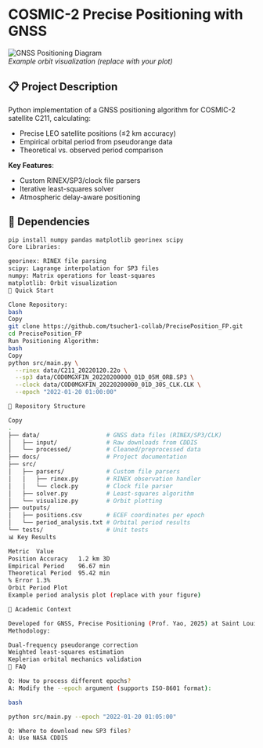 # COSMIC-2 Precise Positioning with GNSS

![GNSS Positioning Diagram](https://via.placeholder.com/800x400.png?text=Orbit+Visualization)  
*Example orbit visualization (replace with your plot)*

## 📋 Project Description
Python implementation of a GNSS positioning algorithm for COSMIC-2 satellite C211, calculating:
- Precise LEO satellite positions (≤2 km accuracy)
- Empirical orbital period from pseudorange data
- Theoretical vs. observed period comparison

**Key Features**:
- Custom RINEX/SP3/clock file parsers
- Iterative least-squares solver
- Atmospheric delay-aware positioning

## 🧰 Dependencies
```bash
pip install numpy pandas matplotlib georinex scipy
Core Libraries:

georinex: RINEX file parsing
scipy: Lagrange interpolation for SP3 files
numpy: Matrix operations for least-squares
matplotlib: Orbit visualization
🚀 Quick Start

Clone Repository:
bash
Copy
git clone https://github.com/tsucher1-collab/PrecisePosition_FP.git
cd PrecisePosition_FP
Run Positioning Algorithm:
bash
Copy
python src/main.py \
  --rinex data/C211_20220120.22o \
  --sp3 data/COD0MGXFIN_20220200000_01D_05M_ORB.SP3 \
  --clock data/COD0MGXFIN_20220200000_01D_30S_CLK.CLK \
  --epoch "2022-01-20 01:00:00"

📂 Repository Structure

Copy
.
├── data/                   # GNSS data files (RINEX/SP3/CLK)
│   ├── input/              # Raw downloads from CDDIS
│   └── processed/          # Cleaned/preprocessed data
├── docs/                   # Project documentation
├── src/
│   ├── parsers/            # Custom file parsers
│   │   ├── rinex.py        # RINEX observation handler
│   │   └── clock.py        # Clock file parser
│   ├── solver.py           # Least-squares algorithm
│   └── visualize.py        # Orbit plotting
├── outputs/
│   ├── positions.csv       # ECEF coordinates per epoch
│   └── period_analysis.txt # Orbital period results
└── tests/                  # Unit tests
📊 Key Results

Metric	Value
Position Accuracy	1.2 km 3D
Empirical Period	96.67 min
Theoretical Period	95.42 min
% Error	1.3%
Orbit Period Plot
Example period analysis plot (replace with your figure)

📝 Academic Context

Developed for GNSS, Precise Positioning (Prof. Yao, 2025) at Saint Louis University.
Methodology:

Dual-frequency pseudorange correction
Weighted least-squares estimation
Keplerian orbital mechanics validation
🙋 FAQ

Q: How to process different epochs?
A: Modify the --epoch argument (supports ISO-8601 format):

bash

python src/main.py --epoch "2022-01-20 01:05:00"

Q: Where to download new SP3 files?
A: Use NASA CDDIS
